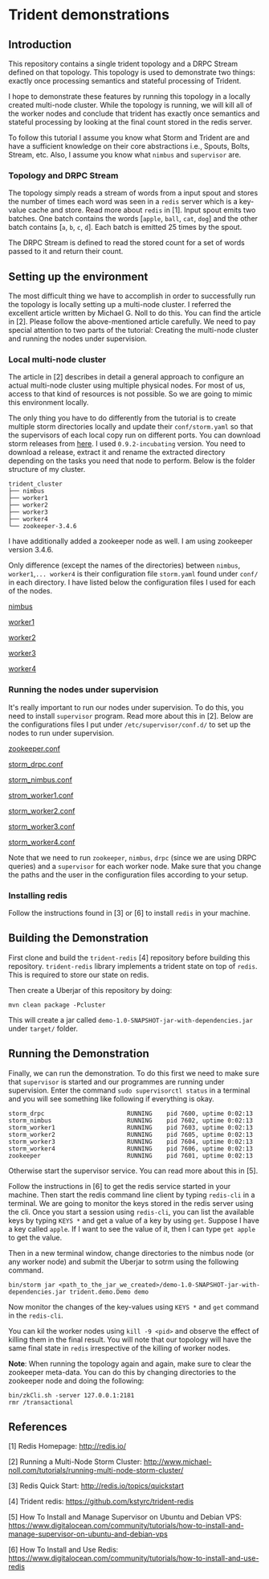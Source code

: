 # Trident demonstrations

## Introduction

This repository contains a single trident topology and a DRPC Stream
defined on that topology. This topology is used to demonstrate two
things: exactly once processing semantics and stateful processing of
Trident.

I hope to demonstrate these features by running this topology in a
locally created multi-node cluster. While the topology is running, we
will kill all of the worker nodes and conclude that trident has exactly
once semantics and stateful processing by looking at the final count stored
in the redis server.

To follow this tutorial I assume you know what Storm and Trident are
and have a sufficient knowledge on their core abstractions i.e.,
Spouts, Bolts, Stream, etc. Also, I assume you know what `nimbus`
and `supervisor` are.

### Topology and DRPC Stream

The topology simply reads a stream of words from a input spout and
stores the number of times each word was seen in a `redis` server which
is a key-value cache and store. Read more about `redis` in [1]. Input
spout emits two batches. One batch contains the words 
[`apple`, `ball`, `cat`, `dog`] and the other batch contains [`a`, `b`, `c`, `d`].
Each batch is emitted 25 times by the spout.

The DRPC Stream is defined to read the stored count for a set of words
passed to it and return their count.

## Setting up the environment

The most difficult thing we have to accomplish in order to successfully
run the topology is locally setting up a multi-node cluster. I referred
the excellent article written by Michael G. Noll to do this. You can
find the article in [2]. Please follow the above-mentioned article
carefully. We need to pay special attention to two parts of the tutorial:
Creating the multi-node cluster and running the nodes under supervision.

### Local multi-node cluster

The article in [2] describes in detail a general approach to configure
an actual multi-node cluster using multiple physical nodes. For most of
us, access to that kind of resources is not possible. So we are going
to mimic this environment locally.

The only thing you have to do differently from the tutorial is to create
multiple storm directories locally and update their `conf/storm.yaml` so
that the supervisors of each local copy run on different ports. You can
download storm releases from [here](http://storm.apache.org/downloads.html).
I used `0.9.2-incubating` version. You need to download a release, extract
it and rename the extracted directory depending on the tasks you need
that node to perform. Below is the folder structure of my cluster.

```
trident_cluster
├── nimbus
├── worker1
├── worker2
├── worker3
├── worker4
└── zookeeper-3.4.6
```

I have additionally added a zookeeper node as well. I am using zookeeper
version 3.4.6. 

Only difference (except the names of the directories) between `nimbus`,
`worker1`,`... worker4` is their configuration file `storm.yaml` found
under `conf/` in each directory. I have listed below the configuration
files I used for each of the nodes.

[nimbus](https://gist.github.com/thilinarmtb/85980741bcd90c483827)

[worker1](https://gist.github.com/thilinarmtb/2271b0eb9db5610dd636)

[worker2](https://gist.github.com/thilinarmtb/015de16702e372d810f5)

[worker3](https://gist.github.com/thilinarmtb/3264353b84cb2b66b9e7)

[worker4](https://gist.github.com/thilinarmtb/396f660e5d52960228cd)

### Running the nodes under supervision

It's really important to run our nodes under supervision. To do this,
you need to install `supervisor` program. Read more about this in
[2]. Below are the configurations files I put under `/etc/supervisor/conf.d/`
to set up the nodes to run under supervision. 

[zookeeper.conf](https://gist.github.com/thilinarmtb/d2976be13a4092c8c548)

[storm_drpc.conf](https://gist.github.com/thilinarmtb/6c18c0ae4ae5f2f83573)

[storm_nimbus.conf](https://gist.github.com/thilinarmtb/6053827e08343242c875)

[strom_worker1.conf](https://gist.github.com/thilinarmtb/9356bd752e8d68715121)

[storm_worker2.conf](https://gist.github.com/thilinarmtb/f987e25544e1731a031c)

[storm_worker3.conf](https://gist.github.com/thilinarmtb/317e0d09fa0361656caa)

[storm_worker4.conf](https://gist.github.com/thilinarmtb/77b0b41f7e0ad216cdc4)

Note that we need to run `zookeeper`, `nimbus`, `drpc` (since we are
using DRPC queries) and a `supervisor` for each worker node. Make sure that
you change the paths and the user in the configuration files according to your
setup.

### Installing redis

Follow the instructions found in [3] or [6] to install `redis` in your machine.

## Building the Demonstration

First clone and build the `trident-redis` [4] repository before building this
repository. `trident-redis` library implements a trident state on top of `redis`.
This is required to store our state on redis.

Then create a Uberjar of this repository by doing:
```
mvn clean package -Pcluster
```

This will create a jar called `demo-1.0-SNAPSHOT-jar-with-dependencies.jar` under
`target/` folder.

## Running the Demonstration

Finally, we can run the demonstration. To do this first we need to make sure
that `supervisor` is started and our programmes are running under supervision.
Enter the command `sudo supervisorctl status` in a terminal and you will see
something like following if everything is okay.

```
storm_drpc                       RUNNING    pid 7600, uptime 0:02:13
storm_nimbus                     RUNNING    pid 7602, uptime 0:02:13
storm_worker1                    RUNNING    pid 7603, uptime 0:02:13
storm_worker2                    RUNNING    pid 7605, uptime 0:02:13
storm_worker3                    RUNNING    pid 7604, uptime 0:02:13
storm_worker4                    RUNNING    pid 7606, uptime 0:02:13
zookeeper                        RUNNING    pid 7601, uptime 0:02:13
```

Otherwise start the supervisor service. You can read more about this in [5].

Follow the instructions in [6] to get the redis service started in your machine.
Then start the redis command line client by typing `redis-cli` in a terminal.
We are going to monitor the keys stored in the redis server using the cli.
Once you start a session using `redis-cli`, you can list the available
keys by typing `KEYS *` and get a value of a key by using `get`. Suppose
I have a key called `apple`. If I want to see the value of it, then I can type
`get apple` to get the value.

Then in a new terminal window, change directories to the nimbus node (or any
worker node) and submit the Uberjar to sotrm using the following command.
```
bin/storm jar <path_to_the_jar_we_created>/demo-1.0-SNAPSHOT-jar-with-dependencies.jar trident.demo.Demo demo
```

Now monitor the changes of the key-values using `KEYS *` and `get` command in
the `redis-cli`.

You can kil the worker nodes using `kill -9 <pid>` and observe the effect of
killing them in the final result. You will note that our topology will have
the same final state in `redis` irrespective of the killing of worker nodes.

**Note**: When running the topology again and again, make sure to clear the zookeeper
meta-data. You can do this by changing directories to the zookeeper node and doing
the following:
```
bin/zkCli.sh -server 127.0.0.1:2181
rmr /transactional
```

## References

[1] Redis Homepage: http://redis.io/

[2] Running a Multi-Node Storm Cluster: http://www.michael-noll.com/tutorials/running-multi-node-storm-cluster/

[3] Redis Quick Start: http://redis.io/topics/quickstart

[4] Trident redis: https://github.com/kstyrc/trident-redis

[5] How To Install and Manage Supervisor on Ubuntu and Debian VPS: https://www.digitalocean.com/community/tutorials/how-to-install-and-manage-supervisor-on-ubuntu-and-debian-vps

[6] How To Install and Use Redis: https://www.digitalocean.com/community/tutorials/how-to-install-and-use-redis
